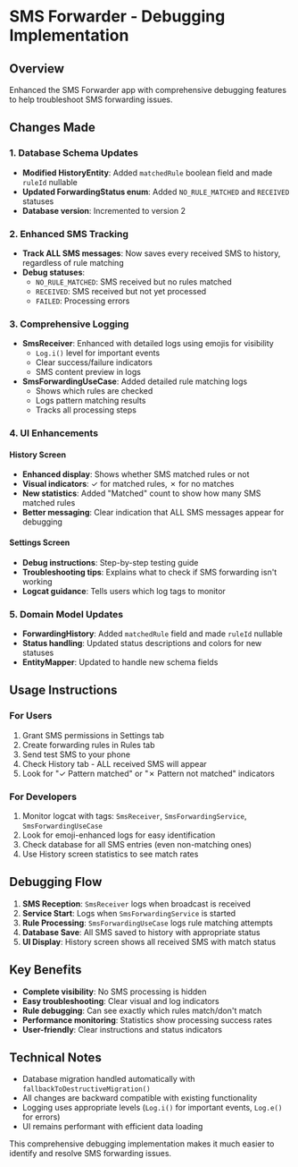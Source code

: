 # SMS Forwarder - Debugging Implementation

## Overview
Enhanced the SMS Forwarder app with comprehensive debugging features to help troubleshoot SMS forwarding issues.

## Changes Made

### 1. Database Schema Updates
- **Modified HistoryEntity**: Added `matchedRule` boolean field and made `ruleId` nullable
- **Updated ForwardingStatus enum**: Added `NO_RULE_MATCHED` and `RECEIVED` statuses  
- **Database version**: Incremented to version 2

### 2. Enhanced SMS Tracking
- **Track ALL SMS messages**: Now saves every received SMS to history, regardless of rule matching
- **Debug statuses**: 
  - `NO_RULE_MATCHED`: SMS received but no rules matched
  - `RECEIVED`: SMS received but not yet processed
  - `FAILED`: Processing errors

### 3. Comprehensive Logging
- **SmsReceiver**: Enhanced with detailed logs using emojis for visibility
  - `Log.i()` level for important events
  - Clear success/failure indicators
  - SMS content preview in logs
- **SmsForwardingUseCase**: Added detailed rule matching logs
  - Shows which rules are checked
  - Logs pattern matching results
  - Tracks all processing steps

### 4. UI Enhancements

#### History Screen
- **Enhanced display**: Shows whether SMS matched rules or not
- **Visual indicators**: ✓ for matched rules, ✗ for no matches
- **New statistics**: Added "Matched" count to show how many SMS matched rules
- **Better messaging**: Clear indication that ALL SMS messages appear for debugging

#### Settings Screen  
- **Debug instructions**: Step-by-step testing guide
- **Troubleshooting tips**: Explains what to check if SMS forwarding isn't working
- **Logcat guidance**: Tells users which log tags to monitor

### 5. Domain Model Updates
- **ForwardingHistory**: Added `matchedRule` field and made `ruleId` nullable
- **Status handling**: Updated status descriptions and colors for new statuses
- **EntityMapper**: Updated to handle new schema fields

## Usage Instructions

### For Users
1. Grant SMS permissions in Settings tab
2. Create forwarding rules in Rules tab  
3. Send test SMS to your phone
4. Check History tab - ALL received SMS will appear
5. Look for "✓ Pattern matched" or "✗ Pattern not matched" indicators

### For Developers
1. Monitor logcat with tags: `SmsReceiver`, `SmsForwardingService`, `SmsForwardingUseCase`
2. Look for emoji-enhanced logs for easy identification
3. Check database for all SMS entries (even non-matching ones)
4. Use History screen statistics to see match rates

## Debugging Flow
1. **SMS Reception**: `SmsReceiver` logs when broadcast is received
2. **Service Start**: Logs when `SmsForwardingService` is started  
3. **Rule Processing**: `SmsForwardingUseCase` logs rule matching attempts
4. **Database Save**: All SMS saved to history with appropriate status
5. **UI Display**: History screen shows all received SMS with match status

## Key Benefits
- **Complete visibility**: No SMS processing is hidden
- **Easy troubleshooting**: Clear visual and log indicators
- **Rule debugging**: Can see exactly which rules match/don't match
- **Performance monitoring**: Statistics show processing success rates
- **User-friendly**: Clear instructions and status indicators

## Technical Notes
- Database migration handled automatically with `fallbackToDestructiveMigration()`  
- All changes are backward compatible with existing functionality
- Logging uses appropriate levels (`Log.i()` for important events, `Log.e()` for errors)
- UI remains performant with efficient data loading

This comprehensive debugging implementation makes it much easier to identify and resolve SMS forwarding issues. 